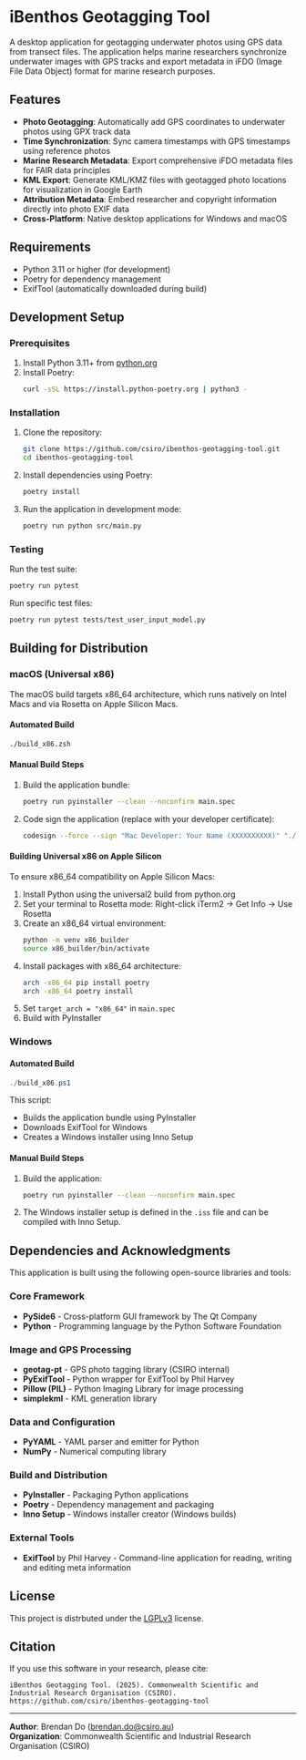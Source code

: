 # iBenthos Geotagging Tool

A desktop application for geotagging underwater photos using GPS data from transect files. The application helps marine researchers synchronize underwater images with GPS tracks and export metadata in iFDO (Image File Data Object) format for marine research purposes.

## Features

- **Photo Geotagging**: Automatically add GPS coordinates to underwater photos using GPX track data
- **Time Synchronization**: Sync camera timestamps with GPS timestamps using reference photos
- **Marine Research Metadata**: Export comprehensive iFDO metadata files for FAIR data principles
- **KML Export**: Generate KML/KMZ files with geotagged photo locations for visualization in Google Earth
- **Attribution Metadata**: Embed researcher and copyright information directly into photo EXIF data
- **Cross-Platform**: Native desktop applications for Windows and macOS

## Requirements

- Python 3.11 or higher (for development)
- Poetry for dependency management
- ExifTool (automatically downloaded during build)

## Development Setup

### Prerequisites

1. Install Python 3.11+ from [python.org](https://python.org)
2. Install Poetry:
   ```bash
   curl -sSL https://install.python-poetry.org | python3 -
   ```

### Installation

1. Clone the repository:
   ```bash
   git clone https://github.com/csiro/ibenthos-geotagging-tool.git
   cd ibenthos-geotagging-tool
   ```

2. Install dependencies using Poetry:
   ```bash
   poetry install
   ```

3. Run the application in development mode:
   ```bash
   poetry run python src/main.py
   ```

### Testing

Run the test suite:
```bash
poetry run pytest
```

Run specific test files:
```bash
poetry run pytest tests/test_user_input_model.py
```

## Building for Distribution

### macOS (Universal x86)

The macOS build targets x86_64 architecture, which runs natively on Intel Macs and via Rosetta on Apple Silicon Macs.

#### Automated Build

```bash
./build_x86.zsh
```

#### Manual Build Steps

1. Build the application bundle:
   ```bash
   poetry run pyinstaller --clean --noconfirm main.spec
   ```

2. Code sign the application (replace with your developer certificate):
   ```bash
   codesign --force --sign "Mac Developer: Your Name (XXXXXXXXXX)" "./iBenthos Geotagging Tool.app"
   ```

#### Building Universal x86 on Apple Silicon

To ensure x86_64 compatibility on Apple Silicon Macs:

1. Install Python using the universal2 build from python.org
2. Set your terminal to Rosetta mode: Right-click iTerm2 → Get Info → Use Rosetta
3. Create an x86_64 virtual environment:
   ```bash
   python -m venv x86_builder
   source x86_builder/bin/activate
   ```
4. Install packages with x86_64 architecture:
   ```bash
   arch -x86_64 pip install poetry
   arch -x86_64 poetry install
   ```
5. Set `target_arch = "x86_64"` in `main.spec`
6. Build with PyInstaller

### Windows

#### Automated Build

```powershell
./build_x86.ps1
```

This script:
- Builds the application bundle using PyInstaller
- Downloads ExifTool for Windows
- Creates a Windows installer using Inno Setup

#### Manual Build Steps

1. Build the application:
   ```bash
   poetry run pyinstaller --clean --noconfirm main.spec
   ```

2. The Windows installer setup is defined in the `.iss` file and can be compiled with Inno Setup.

## Dependencies and Acknowledgments

This application is built using the following open-source libraries and tools:

### Core Framework
- **PySide6** - Cross-platform GUI framework by The Qt Company
- **Python** - Programming language by the Python Software Foundation

### Image and GPS Processing
- **geotag-pt** - GPS photo tagging library (CSIRO internal)
- **PyExifTool** - Python wrapper for ExifTool by Phil Harvey
- **Pillow (PIL)** - Python Imaging Library for image processing
- **simplekml** - KML generation library

### Data and Configuration
- **PyYAML** - YAML parser and emitter for Python
- **NumPy** - Numerical computing library

### Build and Distribution
- **PyInstaller** - Packaging Python applications
- **Poetry** - Dependency management and packaging
- **Inno Setup** - Windows installer creator (Windows builds)

### External Tools
- **ExifTool** by Phil Harvey - Command-line application for reading, writing and editing meta information

## License

This project is distrbuted under the [LGPLv3](LICENSE) license.

## Citation

If you use this software in your research, please cite:

```
iBenthos Geotagging Tool. (2025). Commonwealth Scientific and Industrial Research Organisation (CSIRO). 
https://github.com/csiro/ibenthos-geotagging-tool
```

---

**Author**: Brendan Do (brendan.do@csiro.au)  
**Organization**: Commonwealth Scientific and Industrial Research Organisation (CSIRO)
